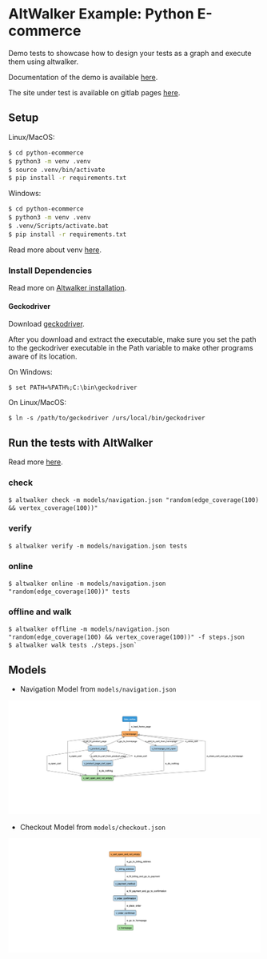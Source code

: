 # AltWalker Example: Python E-commerce

Demo tests to showcase how to design your tests as a graph and execute them using altwalker.

Documentation of the demo is available [here](https://altom.gitlab.io/altwalker/altwalker/examples/python/e-commerce-demo.html).

The site under test is available on gitlab pages [here](https://altom.gitlab.io/altwalker/snipcart-jekyll-ecommerce-demo/).

## Setup

Linux/MacOS:

```bash
$ cd python-ecommerce
$ python3 -m venv .venv
$ source .venv/bin/activate
$ pip install -r requirements.txt
```

Windows:

```bash
$ cd python-ecommerce
$ python3 -m venv .venv
$ .venv/Scripts/activate.bat
$ pip install -r requirements.txt
```

Read more about venv [here](https://docs.python.org/3/library/venv.html).

### Install Dependencies

Read more on [Altwalker installation](https://altom.gitlab.io/altwalker/altwalker/installation.html).

#### Geckodriver

Download [geckodriver](https://github.com/mozilla/geckodriver/releases).

After you download and extract the executable, make sure you set the path to the geckodriver executable in the Path variable to make other programs aware of its location.

On Windows:

```
$ set PATH=%PATH%;C:\bin\geckodriver
```

On Linux/MacOS:

```
$ ln -s /path/to/geckodriver /urs/local/bin/geckodriver
```

## Run the tests with AltWalker

Read more [here](https://altom.gitlab.io/altwalker/altwalker/examples/python/e-commerce-demo.html).

### check

```
$ altwalker check -m models/navigation.json "random(edge_coverage(100) && vertex_coverage(100))"
```

### verify

```
$ altwalker verify -m models/navigation.json tests
```

### online

```
$ altwalker online -m models/navigation.json "random(edge_coverage(100))" tests
```

### offline and walk

```
$ altwalker offline -m models/navigation.json "random(edge_coverage(100) && vertex_coverage(100))" -f steps.json
$ altwalker walk tests ./steps.json`
```

## Models

* Navigation Model from `models/navigation.json`

![Navigation Model](img/navigation-model.png)

* Checkout Model from `models/checkout.json`

![Checkout Model](img/checkout-model.png)
